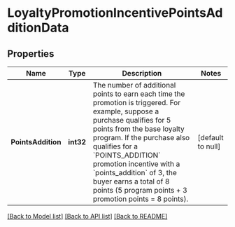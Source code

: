# LoyaltyPromotionIncentivePointsAdditionData

## Properties
Name | Type | Description | Notes
------------ | ------------- | ------------- | -------------
**PointsAddition** | **int32** | The number of additional points to earn each time the promotion is triggered. For example, suppose a purchase qualifies for 5 points from the base loyalty program. If the purchase also qualifies for a &#x60;POINTS_ADDITION&#x60; promotion incentive with a &#x60;points_addition&#x60; of 3, the buyer earns a total of 8 points (5 program points + 3 promotion points &#x3D; 8 points). | [default to null]

[[Back to Model list]](../README.md#documentation-for-models) [[Back to API list]](../README.md#documentation-for-api-endpoints) [[Back to README]](../README.md)

